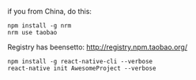 if you from China, do this:
```
npm install -g nrm
nrm use taobao
```
Registry has beensetto: http://registry.npm.taobao.org/

```
npm install -g react-native-cli --verbose
react-native init AwesomeProject --verbose
```
